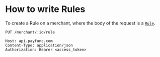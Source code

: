 # How to write Rules 

To create a Rule on a merchant, where the body of the request is a [`Rule`](./).

``` {1}
PUT /merchant/:id/rule

Host: api.payfunc.com
Content-Type: application/json
Authorization: Bearer <access_token>
```